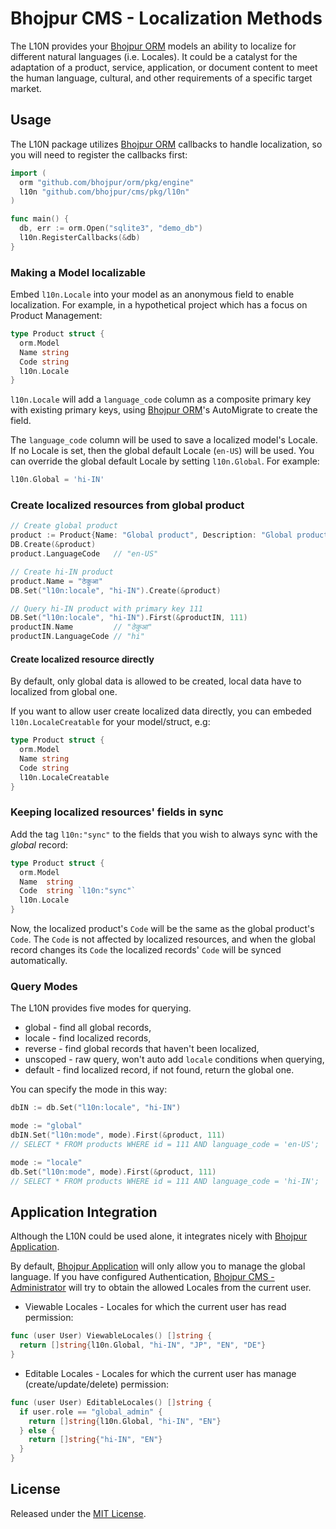 # Bhojpur CMS - Localization Methods

The L10N provides your [Bhojpur ORM](https://github.com/bhojpur/orm) models an ability to localize for different natural languages (i.e. Locales). It could be a catalyst for the adaptation of a product, service, application, or document content to meet the human language, cultural, and other requirements of a specific target market.

## Usage

The L10N package utilizes [Bhojpur ORM](https://github.com/bhojpur/orm) callbacks to handle localization, so you will need to register the callbacks first:

```go
import (
  orm "github.com/bhojpur/orm/pkg/engine"
  l10n "github.com/bhojpur/cms/pkg/l10n"
)

func main() {
  db, err := orm.Open("sqlite3", "demo_db")
  l10n.RegisterCallbacks(&db)
}
```

### Making a Model localizable

Embed `l10n.Locale` into your model as an anonymous field to enable localization. For example, in a hypothetical project which has a focus on Product Management:

```go
type Product struct {
  orm.Model
  Name string
  Code string
  l10n.Locale
}
```

`l10n.Locale` will add a `language_code` column as a composite primary key with existing primary keys, using [Bhojpur ORM](https://github.com/bhojpur/orm)'s AutoMigrate to create the field.

The `language_code` column will be used to save a localized model's Locale. If no Locale is set, then the global default Locale (`en-US`) will be used. You can override the global default Locale by setting `l10n.Global`. For example:

```go
l10n.Global = 'hi-IN'
```

### Create localized resources from global product

```go
// Create global product
product := Product{Name: "Global product", Description: "Global product description"}
DB.Create(&product)
product.LanguageCode   // "en-US"

// Create hi-IN product
product.Name = "ठेकुआ"
DB.Set("l10n:locale", "hi-IN").Create(&product)

// Query hi-IN product with primary key 111
DB.Set("l10n:locale", "hi-IN").First(&productIN, 111)
productIN.Name         // "ठेकुआ"
productIN.LanguageCode // "hi"
```

#### Create localized resource directly

By default, only global data is allowed to be created, local data have to localized from global one.

If you want to allow user create localized data directly, you can embeded `l10n.LocaleCreatable` for your model/struct, e.g:

```go
type Product struct {
  orm.Model
  Name string
  Code string
  l10n.LocaleCreatable
}
```

### Keeping localized resources' fields in sync

Add the tag `l10n:"sync"` to the fields that you wish to always sync with the *global* record:

```go
type Product struct {
  orm.Model
  Name  string
  Code  string `l10n:"sync"`
  l10n.Locale
}
```

Now, the localized product's `Code` will be the same as the global product's `Code`. The `Code` is not affected by localized resources, and when the global record changes its `Code` the localized records' `Code` will be synced automatically.

### Query Modes

The L10N provides five modes for querying.

* global   - find all global records,
* locale   - find localized records,
* reverse  - find global records that haven't been localized,
* unscoped - raw query, won't auto add `locale` conditions when querying,
* default  - find localized record, if not found, return the global one.

You can specify the mode in this way:

```go
dbIN := db.Set("l10n:locale", "hi-IN")

mode := "global"
dbIN.Set("l10n:mode", mode).First(&product, 111)
// SELECT * FROM products WHERE id = 111 AND language_code = 'en-US';

mode := "locale"
db.Set("l10n:mode", mode).First(&product, 111)
// SELECT * FROM products WHERE id = 111 AND language_code = 'hi-IN';
```

## Application Integration

Although the L10N could be used alone, it integrates nicely with [Bhojpur Application](https://github.com/bhojpur/application).

By default, [Bhojpur Application](https://github.com/bhojpur/application) will only allow you to manage the global language. If you have configured Authentication, [Bhojpur CMS - Administrator](https://github.com/bhojpur/cms/pkg/admin) will try to obtain the allowed Locales from the current user.

* Viewable Locales - Locales for which the current user has read permission:

```go
func (user User) ViewableLocales() []string {
  return []string{l10n.Global, "hi-IN", "JP", "EN", "DE"}
}
```

* <a name='editable-locales'></a> Editable Locales - Locales for which the current user has manage (create/update/delete) permission:

```go
func (user User) EditableLocales() []string {
  if user.role == "global_admin" {
    return []string{l10n.Global, "hi-IN", "EN"}
  } else {
    return []string{"hi-IN", "EN"}
  }
}
```

## License

Released under the [MIT License](http://opensource.org/licenses/MIT).